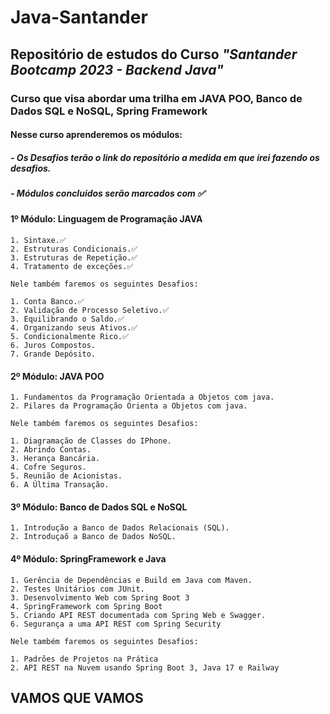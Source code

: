# Java-Santander

## Repositório de estudos do Curso *"Santander Bootcamp 2023 - Backend Java"*

### Curso que visa abordar uma trilha em **JAVA POO**, **Banco de Dados SQL e NoSQL**, **Spring Framework**

#### Nesse curso aprenderemos os módulos:

##### - Os Desafios terão o link do repositório a medida em que irei fazendo os desafios.
##### - Módulos concluidos serão marcados com ✅

#### 1º Módulo: Linguagem de Programação JAVA

    1. Sintaxe.✅
    2. Estruturas Condicionais.✅
    3. Estruturas de Repetição.✅
    4. Tratamento de exceções.✅

    Nele também faremos os seguintes Desafios:

    1. Conta Banco.✅
    2. Validação de Processo Seletivo.✅
    3. Equilibrando o Saldo.✅
    4. Organizando seus Ativos.✅
    5. Condicionalmente Rico.✅
    6. Juros Compostos.
    7. Grande Depósito.

#### 2º Módulo: JAVA POO

    1. Fundamentos da Programação Orientada a Objetos com java.
    2. Pilares da Programação Orienta a Objetos com java.

    Nele também faremos os seguintes Desafios:

    1. Diagramação de Classes do IPhone.
    2. Abrindo Contas.
    3. Herança Bancária.
    4. Cofre Seguros.
    5. Reunião de Acionistas.
    6. A Última Transação.

#### 3º Módulo: Banco de Dados SQL e NoSQL

    1. Introdução a Banco de Dados Relacionais (SQL).
    2. Introduçaõ a Banco de Dados NoSQL.

#### 4º Módulo: SpringFramework e Java

    1. Gerência de Dependências e Build em Java com Maven.
    2. Testes Unitários com JUnit.
    3. Desenvolvimento Web com Spring Boot 3
    4. SpringFramework com Spring Boot
    5. Criando API REST documentada com Spring Web e Swagger.
    6. Segurança a uma API REST com Spring Security

    Nele também faremos os seguintes Desafios:

    1. Padrões de Projetos na Prática
    2. API REST na Nuvem usando Spring Boot 3, Java 17 e Railway

## VAMOS QUE VAMOS
